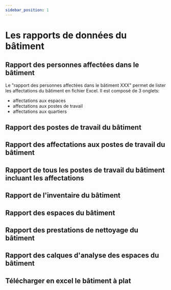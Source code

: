 ```yaml
---
sidebar_position: 1
---
```


# Les rapports de données du bâtiment

## Rapport des personnes affectées dans le bâtiment

Le "rapport des personnes affectées dans le bâtiment XXX" permet de lister les affectations du bâtiment en fichier Excel.
Il est composé de 3 onglets:
-   affectations aux espaces
-   affectations aux postes de travail
-   affectations aux quartiers

## Rapport des postes de travail du bâtiment

## Rapport des affectations aux postes de travail du bâtiment

## Rapport de tous les postes de travail du bâtiment incluant les affectations

## Rapport de l'inventaire du bâtiment

## Rapport des espaces du bâtiment

## Rapport des prestations de nettoyage du bâtiment

## Rapport des calques d'analyse des espaces du bâtiment

## Télécharger en excel le bâtiment à plat